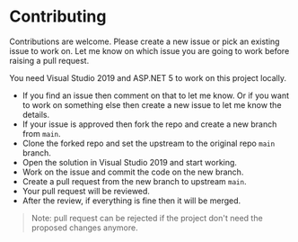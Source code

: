 # Contributing
Contributions are welcome. Please create a new issue or pick an existing issue to work on. Let me 
know on which issue you are going to work before raising a pull request.

You need Visual Studio 2019 and ASP.NET 5 to work on this project locally.

- If you find an issue then comment on that to let me know. Or if you want to work
on something else then create a new issue to let me know the details.
- If your issue is approved then fork the repo and create a new branch from `main`.
- Clone the forked repo and set the upstream to the original repo `main` branch.
- Open the solution in Visual Studio 2019 and start working.
- Work on the issue and commit the code on the new branch.
- Create a pull request from the new branch to upstream `main`.
- Your pull request will be reviewed.
- After the review, if everything is fine then it will be merged.

> Note: pull request can be rejected if the project don't need the proposed changes anymore.
